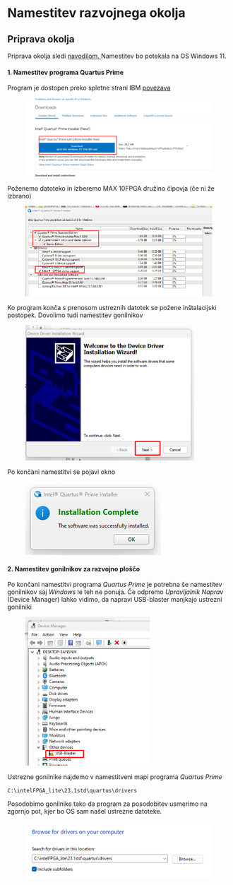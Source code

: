 # Namestitev razvojnega okolja

## Priprava okolja

Priprava okolja sledi [navodilom. ](https://files.gitbook.com/v0/b/gitbook-x-prod.appspot.com/o/spaces%2FOjZ1XG64rvc2AeRBUH5H%2Fuploads%2F7zWbbf79Gb7ZcregVAPd%2FGetting\_Started.pdf?alt=media\&token=37552df5-3d68-4bd3-9d88-f2becd6be48b)Namestitev bo potekala na OS Windows 11.

#### 1. Namestitev programa Quartus Prime&#x20;

Program je dostopen preko spletne strani IBM [povezava](https://www.intel.com/content/www/us/en/software-kit/795188/intel-quartus-prime-lite-edition-design-software-version-23-1-for-windows.html)

<figure><img src="../../../.gitbook/assets/image (15).png" alt=""><figcaption></figcaption></figure>

Poženemo datoteko in izberemo MAX 10FPGA družino čipovja (če ni že izbrano)

<figure><img src="../../../.gitbook/assets/image (16).png" alt="" width="563"><figcaption></figcaption></figure>

Ko program konča s prenosom ustreznih datotek se požene inštalacijski postopek. Dovolimo tudi namestitev gonilnikov

<figure><img src="../../../.gitbook/assets/image (17).png" alt="" width="383"><figcaption></figcaption></figure>

Po končani namestitvi se pojavi okno

<figure><img src="../../../.gitbook/assets/image (18).png" alt=""><figcaption></figcaption></figure>

#### 2. Namestitev gonilnikov za razvojno ploščo

Po končani namestitvi programa _Quartus Prime_ je potrebna še namestitev gonilnikov saj _Windows_ le teh ne ponuja. Če odpremo _Upravljalnik Naprav_ (Device Manager) lahko vidimo, da napravi USB-blaster manjkajo ustrezni gonilniki

<figure><img src="../../../.gitbook/assets/image (23).png" alt="" width="283"><figcaption></figcaption></figure>

Ustrezne gonilnike najdemo v namestitveni mapi programa _Quartus Prime_

```
C:\intelFPGA_lite\23.1std\quartus\drivers
```

Posodobimo gonilnike tako da program za posodobitev usmerimo na zgornjo pot, kjer bo OS sam našel ustrezne datoteke.

<figure><img src="../../../.gitbook/assets/image (20).png" alt=""><figcaption></figcaption></figure>
